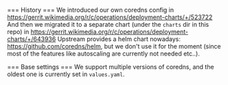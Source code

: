 === History ===
We introduced our own coredns config in
https://gerrit.wikimedia.org/r/c/operations/deployment-charts/+/523722
And then we migrated it to a separate chart (under the `charts` dir in this
repo) in https://gerrit.wikimedia.org/r/c/operations/deployment-charts/+/643936
Upstream provides a helm chart nowadays: https://github.com/coredns/helm,
but we don't use it for the moment (since most of the features like
autoscaling are currently not needed etc..).

=== Base settings ===
We support multiple versions of coredns, and the oldest one is currently set
in `values.yaml`.